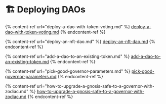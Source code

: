# 🏗 Deploying DAOs

{% content-ref url="deploy-a-dao-with-token-voting.md" %}
[deploy-a-dao-with-token-voting.md](deploy-a-dao-with-token-voting.md)
{% endcontent-ref %}

{% content-ref url="deploy-an-nft-dao.md" %}
[deploy-an-nft-dao.md](deploy-an-nft-dao.md)
{% endcontent-ref %}

{% content-ref url="add-a-dao-to-an-existing-token.md" %}
[add-a-dao-to-an-existing-token.md](add-a-dao-to-an-existing-token.md)
{% endcontent-ref %}

{% content-ref url="pick-good-governor-parameters.md" %}
[pick-good-governor-parameters.md](pick-good-governor-parameters.md)
{% endcontent-ref %}

{% content-ref url="how-to-upgrade-a-gnosis-safe-to-a-governor-with-zodiac.md" %}
[how-to-upgrade-a-gnosis-safe-to-a-governor-with-zodiac.md](how-to-upgrade-a-gnosis-safe-to-a-governor-with-zodiac.md)
{% endcontent-ref %}
